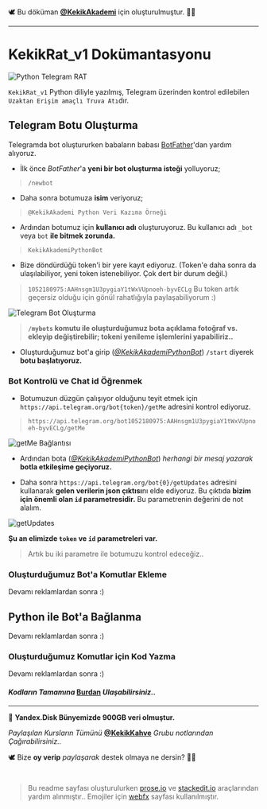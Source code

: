 🕊 Bu döküman [**@KekikAkademi**](https://t.me/KekikAkademi "Telegram: @KekikAkademi") için oluşturulmuştur. ✌🏼
________________________________
# KekikRat_v1 Dokümantasyonu
![Python Telegram RAT](https://raw.githubusercontent.com/KekikAkademi/KekikPython/master/11-KekikTelegram/images/kapak.jpg "Python Telegram RAT")

`KekikRat_v1` Python diliyle yazılmış, Telegram üzerinden kontrol edilebilen `Uzaktan Erişim amaçlı Truva Atı`dır.

## Telegram Botu Oluşturma
Telegramda bot oluştururken babaların babası [BotFather](https://t.me/BotFather)'dan yardım alıyoruz.

- İlk önce *BotFather*'a **yeni bir bot oluşturma isteği** yolluyoruz;
>`/newbot`
- Daha sonra botumuza **isim** veriyoruz;
>`@KekikAkademi Python Veri Kazıma Örneği`
- Ardından botumuz için **kullanıcı adı** oluşturuyoruz. Bu kullanıcı adı `_bot` veya `bot` **ile bitmek zorunda.**
>`KekikAkademiPythonBot`
- Bize döndürdüğü token'i bir yere kayıt ediyoruz. (Token'e daha sonra da ulaşılabiliyor, yeni token istenebiliyor. Çok dert bir durum değil.)
>`1052180975:AAHnsgm1U3pygiaY1tWxVUpnoeh-byvECLg`
>Bu token artık geçersiz olduğu için gönül rahatlığıyla paylaşabiliyorum :)

![Telegram Bot Oluşturma](https://raw.githubusercontent.com/KekikAkademi/KekikPython/master/11-KekikTelegram/images/Telegram-Bot-Olusturma.png)

> **`/mybots` komutu ile oluşturduğumuz bota açıklama fotoğraf vs. ekleyip değiştirebilir; tokeni yenileme işlemlerini yapabiliriz..**

- Oluşturduğumuz bot'a girip (*[@KekikAkademiPythonBot](https://t.me/KekikAkademiPythonBot)*)  `/start` diyerek **botu başlatıyoruz.**

### Bot Kontrolü ve Chat id Öğrenmek
- Botumuzun düzgün çalışıyor olduğunu teyit etmek için `https://api.telegram.org/bot{token}/getMe` adresini kontrol ediyoruz.

>`https://api.telegram.org/bot1052180975:AAHnsgm1U3pygiaY1tWxVUpnoeh-byvECLg/getMe`

![getMe Bağlantısı](https://raw.githubusercontent.com/KekikAkademi/KekikPython/master/11-KekikTelegram/images/getMe.png)

- Ardından bota (*[@KekikAkademiPythonBot](https://t.me/KekikAkademiPythonBot)*) *herhangi bir mesaj yazarak* **botla etkileşime geçiyoruz.**

- Daha sonra `https://api.telegram.org/bot{0}/getUpdates` adresini kullanarak **gelen verilerin json çıktısı**nı elde ediyoruz.  Bu çıktıda **bizim için önemli olan `id` parametresidir.** Bu parametrenin değerini de not alalım.

![getUpdates](https://raw.githubusercontent.com/KekikAkademi/KekikPython/master/11-KekikTelegram/images/getUpdates.png)

**Şu an elimizde `token` ve `id` parametreleri var.** 
> Artık bu iki parametre ile botumuzu kontrol edeceğiz..

### Oluşturduğumuz Bot'a Komutlar Ekleme
Devamı reklamlardan sonra :)

## Python ile Bot'a Bağlanma
Devamı reklamlardan sonra :)

### Oluşturduğumuz Komutlar için Kod Yazma
Devamı reklamlardan sonra :)

#### _Kodların Tamamına_ [**Burdan**](https://github.com/KekikAkademi/KekikPython/blob/master/12-KekikRAT_v1/KekikRAT_v1.py "KekikRAT_v1.py") _Ulaşabilirsiniz.._
________________________________
📃 **Yandex.Disk Bünyemizde 900GB veri olmuştur.**

_Paylaşılan Kursların Tümünü_ [**@KekikKahve**](https://t.me/KekikKahve) _Grubu notlarından Çağırabilirsiniz.._

🕊️ Bize **oy verip** _paylaşarak_ destek olmaya ne dersin? ✌🏼
#
> Bu readme sayfası oluşturulurken [prose.io](http://prose.io/ "prose.io") ve [stackedit.io](https://stackedit.io/app "stackedit.io") araçlarından yardım alınmıştır..
> Emojiler için [webfx](https://www.webfx.com/tools/emoji-cheat-sheet/ "Emoji Cheat Sheet") sayfası kullanılmıştır.
